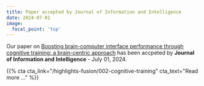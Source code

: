 ```yaml
---
title: Paper accepted by Journal of Information and Intelligence
date: 2024-07-01
image:
  focal_point: 'top'
---
```


Our paper on [Boosting brain-computer interface performance through cognitive training: a brain-centric approach](https://www.sciencedirect.com/science/article/pii/S2949715924000635?via%3Dihub) has been accpeted by **Journal of Information and Intelligence** - July 01, 2024. 

<!--more-->

{{% cta cta_link="/highlights-fusion/002-cognitive-training" cta_text="Read more ..." %}}